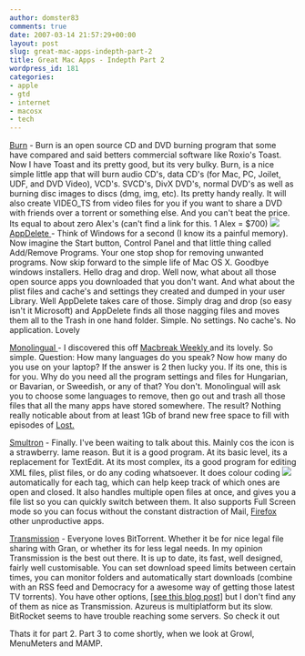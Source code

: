 ```yaml
---
author: domster83
comments: true
date: 2007-03-14 21:57:29+00:00
layout: post
slug: great-mac-apps-indepth-part-2
title: Great Mac Apps - Indepth Part 2
wordpress_id: 181
categories:
- apple
- gtd
- internet
- macosx
- tech
---
```


[Burn](http://burn-osx.sourceforge.net/) - Burn is an open source CD and DVD burning program that some have compared and said betters commercial software like Roxio's Toast. Now I have Toast and its pretty good, but its very bulky. Burn, is a nice simple little app that will burn audio CD's, data CD's (for Mac, PC, Joilet, UDF, and DVD Video), VCD's. SVCD's, DivX DVD's, normal DVD's as well as burning disc images to discs (dmg, img, etc). Its pretty handy really. It will also create VIDEO_TS from video files for you if you want to share a DVD with friends over a torrent or something else. And you can't beat the price. Its equal to about zero Alex's (can't find a link for this. 1 Alex = $700)
![](http://reggie.ashworth.googlepages.com/screenshot1.tiff/screenshot1-full.jpg)[AppDelete ](http://reggie.ashworth.googlepages.com/appdelete)- Think of Windows for a second (I know its a painful memory). Now imagine the Start button, Control Panel and that little thing called Add/Remove Programs. Your one stop shop for removing unwanted programs. Now skip forward to the simple life of Mac OS X. Goodbye windows installers. Hello drag and drop. Well now, what about all those open source apps you downloaded that you don't want. And what about the plist files and cache's and settings they created and dumped in your user Library. Well AppDelete takes care of those. Simply drag and drop (so easy isn't it Microsoft) and AppDelete finds all those nagging files and moves them all to the Trash in one hand folder. Simple. No settings. No cache's. No application. Lovely




[Monolingual ](http://monolingual.sourceforge.net/)- I discovered this off [Macbreak Weekly ](http://twit.tv/mbw)and its lovely. So simple. Question: How many languages do you speak? Now how many do you use on your laptop? If the answer is 2 then lucky you. If its one, this is for you. Why do you need all the program settings and files for Hungarian, or Bavarian, or Sweedish, or any of that? You don't. Monolingual will ask you to choose some languages to remove, then go out and trash all those files that all the many apps have stored somewhere. The result? Nothing really noticable about from at least 1Gb of brand new free space to fill with episodes of [Lost.](http://abc.com/lost)




[Smultron](http://smultron.sourceforge.net/) - Finally. I've been waiting to talk about this. Mainly cos the icon is a strawberry. lame reason. But it is a good program. At its basic level, its a replacement for TextEdit. At its most complex, its a good program for editing XML files, plist files, or do any coding whatsoever. It does colour coding ![](http://smultron.sourceforge.net/syntaxColours.png)automatically for each tag, which can help keep track of which ones are open and closed. It also handles multiple open files at once, and gives you a file list so you can quickly switch between them. It also supports Full Screen mode so you can focus without the constant distraction of Mail, [Firefox ](http://ww.getfirefox.com)other unproductive apps.




[Transmission](http://transmission.m0k.org/) - Everyone loves BitTorrent. Whether it be for nice legal file sharing with Gran, or whether its for less legal needs. In my opinion Transmission is the best out there. It is up to date, its fast, well designed, fairly well customisable. You can set download speed limits between certain times, you can monitor folders and automatically start downloads (combine with an RSS feed and Democracy for a awesome way of getting those latest TV torrents). You have other options, [[see this blog post]](http://thisismyinter.net/?p=4) but I don't find any of them as nice as Transmission. Azureus is multiplatform but its slow. BitRocket seems to have trouble reaching some servers. So check it out




Thats it for part 2. Part 3 to come shortly, when we look at Growl, MenuMeters and MAMP.
